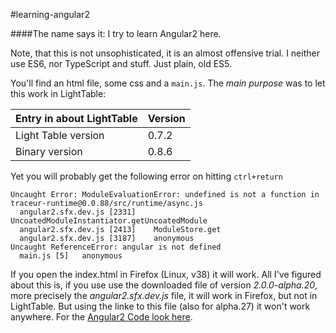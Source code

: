 #learning-angular2

####The name says it: I try to learn Angular2 here.

Note, that this is not unsophisticated, it is an almost offensive trial. I neither use ES6, nor TypeScript and stuff. Just plain, old ES5.

You'll find an html file, some css and a `main.js`.
The *main purpose* was to let this work in LightTable:

|Entry in about LightTable|Version|
|---|---|
|Light Table version|0.7.2|
|Binary version|0.8.6|

Yet you will probably get the following error on hitting `ctrl+return`

```
Uncaught Error: ModuleEvaluationError: undefined is not a function in traceur-runtime@0.0.88/src/runtime/async.js
  angular2.sfx.dev.js [2331]	UncoatedModuleInstantiator.getUncoatedModule
  angular2.sfx.dev.js [2413]	ModuleStore.get
  angular2.sfx.dev.js [3187]	anonymous
Uncaught ReferenceError: angular is not defined
  main.js [5]	anonymous
```

If you open the index.html in Firefox (Linux, v38) it will work. All I've figured about this is, if you use use the downloaded file of version *2.0.0-alpha.20*, more precisely the *angular2.sfx.dev.js* file, it will work in Firefox, but not in LightTable. But using the linke to this file (also for alpha.27) it won't work anywhere.
For the [Angular2 Code look here](https://github.com/angular/code.angularjs.org/tree/master/2.0.0-alpha.27).
